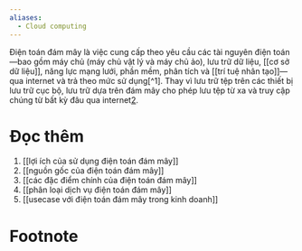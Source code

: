 ```yaml
---
aliases:
  - Cloud computing
---
```

Điện toán đám mây là việc cung cấp theo yêu cầu các tài nguyên điện toán—bao gồm máy chủ (máy chủ vật lý và máy chủ ảo), lưu trữ dữ liệu, [[cơ sở dữ liệu]], năng lực mạng lưới, phần mềm, phân tích và [[trí tuệ nhân tạo]]—qua internet và trả theo mức sử dụng[^1]. Thay vì lưu trữ tệp trên các thiết bị lưu trữ cục bộ, lưu trữ dựa trên đám mây cho phép lưu tệp từ xa và truy cập chúng từ bất kỳ đâu qua internet[2](https://www.investopedia.com/terms/c/cloud-computing.asp).
# Đọc thêm
1. [[lợi ích của sử dụng điện toán đám mây]]
2. [[nguồn gốc của điện toán đám mây]]
3. [[các đặc điểm chính của điện toán đám mây]]
4. [[phân loại dịch vụ điện toán đám mây]]
5. [[usecase với điện toán đám mây trong kinh doanh]]




# Footnote
[^2]: https://en.wikipedia.org/wiki/Cloud_computing
